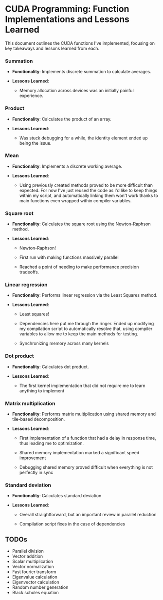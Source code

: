 # CUDA Programming: Function Implementations and Lessons Learned



This document outlines the CUDA functions I've implemented, focusing on key takeaways and lessons learned from each.



### Summation


- **Functionality**: Implements discrete summation to calculate averages.

- **Lessons Learned**:

  - Memory allocation across devices was an initially painful experience.



### Product


- **Functionality**: Calculates the product of an array.

- **Lessons Learned**:

  - Was stuck debugging for a while, the identity element ended up being the issue.



### Mean


- **Functionality**: Implements a discrete working average.

- **Lessons Learned**:

  - Using previously created methods proved to be more difficult than expected. For now I've just reused the code as I'd like to keep things within my script, and automatically linking them won't work thanks to main functions even wrapped within compiler variables.



### Square root


- **Functionality**: Calculates the square root using the Newton-Raphson method.

- **Lessons Learned**:

  - Newton-Raphson!

  - First run with making functions massively parallel

  - Reached a point of needing to make performance precision tradeoffs.

 

### Linear regression


- **Functionality**: Performs linear regression via the Least Squares method.

- **Lessons Learned**:

  - Least squares!

  - Dependencies here put me through the ringer. Ended up modifying my compilation script to automatically resolve that, using compiler variables to allow me to keep the main methods for testing.

  - Synchronizing memory across many kernels



### Dot product


- **Functionality**: Calculates dot product.

- **Lessons Learned**:

  - The first kernel implementation that did not require me to learn anything to implement



### Matrix multiplication


- **Functionality**: Performs matrix multiplication using shared memory and tile-based decomposition.

- **Lessons Learned**:

  - First implementation of a function that had a delay in response time, thus leading me to optimization.
 
  - Shared memory implementation marked a significant speed improvement
 
  - Debugging shared memory proved difficult when everything is not perfectly in sync



### Standard deviation


- **Functionality**: Calculates standard deviation

- **Lessons Learned**:

  - Overall straightforward, but an important review in parallel reduction
    
  - Compilation script fixes in the case of dependencies


## TODOs


- Parallel division
- Vector addition
- Scalar multiplication
- Vector normalization
- Fast fourier transform
- Eigenvalue calculation
- Eigenvector calculation
- Random number generation
- Black scholes equation
